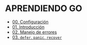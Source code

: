 # APRENDIENDO GO

- [00. Configuración](path/00-setup/README.md)
- [01. Introducción](path/01-introduction/README.md)
- [02. Manejo de errores](path/02-errors/README.md)
- [03. `defer`, `panic`, `recover`](path/03-defer-panic-recover/README.md)
